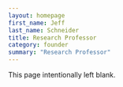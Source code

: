 ```yaml
---
layout: homepage
first_name: Jeff
last_name: Schneider
title: Research Professor
category: founder
summary: "Research Professor"
---
```


This page intentionally left blank.
